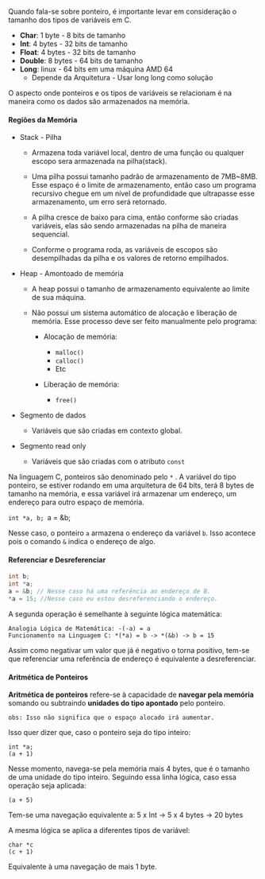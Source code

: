 Quando fala-se sobre ponteiro, é importante levar em consideração o tamanho dos tipos de variáveis em C.

- **Char**: 1 byte - 8 bits de tamanho
- **Int**: 4 bytes - 32 bits de tamanho
- **Float**: 4 bytes - 32 bits de tamanho
- **Double**: 8 bytes - 64 bits de tamanho 
- **Long**: linux - 64 bits em uma máquina AMD 64
	- Depende da Arquitetura - Usar long long como solução

O aspecto onde ponteiros e os tipos de variáveis se relacionam é na maneira como os dados são armazenados na memória. 

#### Regiões da Memória

- Stack -  Pilha

	- Armazena toda variável local, dentro de uma função ou qualquer escopo sera armazenada na pilha(stack).
	
	- Uma pilha possui tamanho padrão de armazenamento de 7MB~8MB. Esse espaço é o limite de armazenamento, então caso um programa recursivo chegue em um nível de profundidade que ultrapasse esse armazenamento, um erro será retornado.
	
	- A pilha cresce de baixo para cima, então conforme são criadas variáveis, elas são sendo armazenadas na pilha de maneira sequencial.
	
	- Conforme o programa roda, as variáveis de escopos são desempilhadas da pilha e os valores de retorno empilhados.

- Heap - Amontoado de memória

	- A heap possui o tamanho de armazenamento equivalente ao limite de sua máquina.
	
	 - Não possui um sistema automático de alocação e liberação de memória. Esse processo deve ser feito manualmente pelo programa:
	 
		 - Alocação de memória:
			 - `malloc()`
			 - `calloc()`
			 - Etc
		
		- Liberação de memória:
			- `free()`

- Segmento de dados

	- Variáveis que são criadas em contexto global.

- Segmento read only

	- Variáveis que são criadas com o atributo `const`

Na linguagem C, ponteiros são denominado pelo `*` . A variável do tipo ponteiro, se estiver rodando em uma arquitetura de 64 bits, terá 8 bytes de tamanho na memória,  e essa variável irá armazenar um endereço, um endereço para outro espaço de memória.

`int *a, b;
`a = &b; 

Nesse caso, o ponteiro `a` armazena o endereço da variável `b`. Isso acontece pois o comando `&` indica o endereço de algo.

#### **Referenciar e Desreferenciar**

```c
int b;
int *a;
a = &b; // Nesse caso há uma referência ao endereço de B.
*a = 15; //Nesse caso eu estou desreferenciando o endereço.
```

A segunda operação é semelhante à seguinte lógica matemática:

	Analogia Lógica de Matemática: -(-a) = a  
	Funcionamento na Linguagem C: *(*a) = b -> *(&b) -> b = 15 

Assim como negativar um valor que já é negativo o torna positivo, tem-se que referenciar uma referência de endereço é equivalente a desreferenciar.

#### Aritmética de Ponteiros

**Aritmética de ponteiros** refere-se à capacidade de **navegar pela memória** somando ou subtraindo **unidades do tipo apontado** pelo ponteiro. 

	obs: Isso não significa que o espaço alocado irá aumentar.

  Isso quer dizer que, caso o ponteiro seja do tipo inteiro:

	int *a;
	(a + 1)

Nesse momento, navega-se pela memória mais 4 bytes, que é o tamanho de uma unidade do tipo inteiro. Seguindo essa linha lógica, caso essa operação seja aplicada:

	(a + 5)

Tem-se uma navegação equivalente a:
	5 x Int -> 5 x 4 bytes -> 20  bytes

A mesma lógica se aplica a diferentes tipos de variável:

	char *c
	(c + 1)

Equivalente à uma navegação de mais 1 byte.
